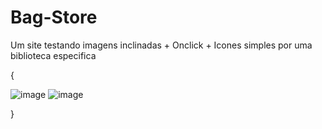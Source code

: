 # Bag-Store
Um site testando imagens inclinadas + Onclick + Icones simples por uma biblioteca especifica

{

![image](https://user-images.githubusercontent.com/81937842/179859413-a28045a3-e8a3-41b7-83c2-fbe796606f09.png) ![image](https://user-images.githubusercontent.com/81937842/179859441-56aa9b4c-5fe5-4670-a5ca-2d19a79e0d12.png) 

}


